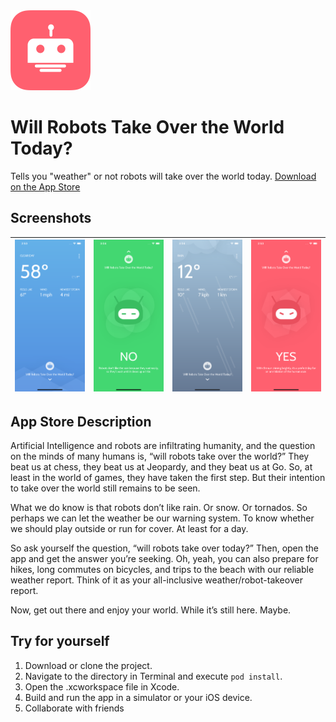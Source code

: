 <img src="app-icon-preview.png" width="128">

# Will Robots Take Over the World Today?
Tells you "weather" or not robots will take over the world today.
[Download on the App Store](https://apps.apple.com/ca/app/will-robots-take-over-today/id1462999038)

## Screenshots
![](screenshot-1.png) | ![](screenshot-2.png) | ![](screenshot-3.png) | ![](screenshot-4.png)
--------------------- | --------------------- | --------------------- | ---------------------

## App Store Description

Artificial Intelligence and robots are infiltrating humanity, and the question on the minds of many humans is, “will robots take over the world?” They beat us at chess, they beat us at Jeopardy, and they beat us at Go. So, at least in the world of games, they have taken the first step. But their intention to take over the world still remains to be seen.

What we do know is that robots don’t like rain. Or snow. Or tornados. So perhaps we can let the weather be our warning system. To know whether we should play outside or run for cover. At least for a day.

So ask yourself the question, “will robots take over today?” Then, open the app and get the answer you’re seeking. Oh, yeah, you can also prepare for hikes, long commutes on bicycles, and trips to the beach with our reliable weather report. Think of it as your all-inclusive weather/robot-takeover report.

Now, get out there and enjoy your world. While it’s still here. Maybe.

## Try for yourself

1. Download or clone the project.
2. Navigate to the directory in Terminal and execute `pod install`.
3. Open the .xcworkspace file in Xcode.
4. Build and run the app in a simulator or your iOS device.
5. Collaborate with friends
